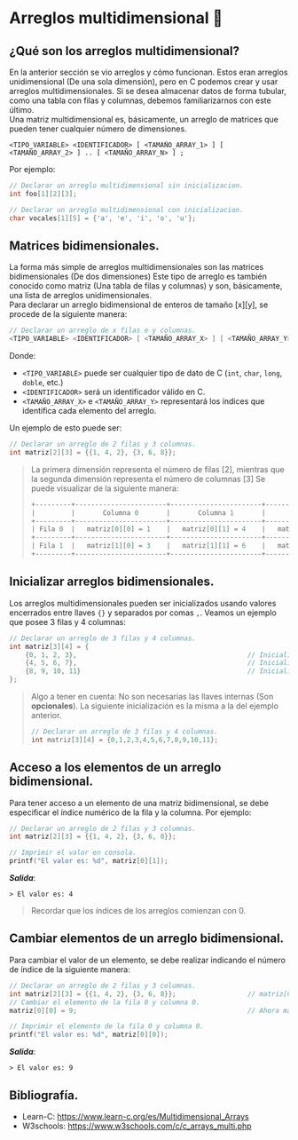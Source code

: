 # Arreglos multidimensional 📰
## ¿Qué son los arreglos multidimensional?
En la anterior sección se vio arreglos y cómo funcionan. Estos eran arreglos unidimensional (De una sola dimensión), pero en C podemos crear y usar arreglos multidimensionales. Si se desea almacenar datos de forma tubular, como una tabla con filas y columnas, debemos familiarizarnos con este último.<br>
Una matriz multidimensional es, básicamente, un arreglo de matrices que pueden tener cualquier número de dimensiones.
```
<TIPO_VARIABLE> <IDENTIFICADOR> [ <TAMAÑO_ARRAY_1> ] [ <TAMAÑO_ARRAY_2> ] .. [ <TAMAÑO_ARRAY_N> ] ;
```

Por ejemplo:
```c
// Declarar un arreglo multidimensional sin inicializacion.
int foo[1][2][3];

// Declarar un arreglo multidimensional con inicializacion.
char vocales[1][5] = {'a', 'e', 'i', 'o', 'u'};
```

## Matrices bidimensionales.
La forma más simple de arreglos multidimensionales son las matrices bidimensionales (De dos dimensiones) Este tipo de arreglo es también conocido como matriz (Una tabla de filas y columnas) y son, básicamente, una lista de arreglos unidimensionales.<br>
Para declarar un arreglo bidimensional de enteros de tamaño [x][y], se procede de la siguiente manera:
```c
// Declarar un arreglo de x filas e y columnas.
<TIPO_VARIABLE> <IDENTIFICADOR> [ <TAMAÑO_ARRAY_X> ] [ <TAMAÑO_ARRAY_Y> ] ;
```
Donde: 
- `<TIPO_VARIABLE>` puede ser cualquier tipo de dato de C (`int`, `char`, `long`, `doble`, etc.)
- `<IDENTIFICADOR>` será un identificador válido en C.
- `<TAMAÑO_ARRAY_X>` e `<TAMAÑO_ARRAY_Y>` representará los índices que identifica cada elemento del arreglo.

Un ejemplo de esto puede ser:
```c
// Declarar un arreglo de 2 filas y 3 columnas.
int matriz[2][3] = {{1, 4, 2}, {3, 6, 8}};
```
> La primera dimensión representa el número de filas [2], mientras que la segunda dimensión representa el número de columnas [3] Se puede visualizar de la siguiente manera:
>
> ```c
> +---------+-----------------------+-----------------------+-----------------------+
> |         |       Columna 0       |       Columna 1       |       Columna 2       |
> +---------+-----------------------+-----------------------+-----------------------+
> | Fila 0  |   matriz[0][0] = 1    |   matriz[0][1] = 4    |   matriz[0][2] = 2    |
> +---------+-----------------------+-----------------------+-----------------------+
> | Fila 1  |   matriz[1][0] = 3    |   matriz[1][1] = 6    |   matriz[1][2] = 8    |
> +---------+-----------------------+-----------------------+-----------------------+
> ```

## Inicializar arreglos bidimensionales.
Los arreglos multidimensionales pueden ser inicializados usando valores encerrados entre llaves `{}` y separados por comas `,`. Veamos un ejemplo que posee 3 filas y 4 columnas:
```c
// Declarar un arreglo de 3 filas y 4 columnas.
int matriz[3][4] = {
    {0, 1, 2, 3},                                           // Inicializadores para la fila con índice 0.
    {4, 5, 6, 7},                                           // Inicializadores para la fila con índice 1.
    {8, 9, 10, 11}                                          // Inicializadores para la fila con índice 2.
};
```
> Algo a tener en cuenta: No son necesarias las llaves internas (Son **opcionales**). La siguiente inicialización es la misma a la del ejemplo anterior.
> ```c
> // Declarar un arreglo de 3 filas y 4 columnas.
> int matriz[3][4] = {0,1,2,3,4,5,6,7,8,9,10,11};
> ```

## Acceso a los elementos de un arreglo bidimensional.
Para tener acceso a un elemento de una matriz bidimensional, se debe especificar el índice numérico de la fila y la columna. Por ejemplo:
```c
// Declarar un arreglo de 2 filas y 3 columnas.
int matriz[2][3] = {{1, 4, 2}, {3, 6, 8}};

// Imprimir el valor en consola.
printf("El valor es: %d", matriz[0][1]);
```
***Salida***:
```
> El valor es: 4
```
> Recordar que los índices de los arreglos comienzan con 0.

## Cambiar elementos de un arreglo bidimensional.
Para cambiar el valor de un elemento, se debe realizar indicando el número de índice de la siguiente manera:
```c
// Declarar un arreglo de 2 filas y 3 columnas.
int matriz[2][3] = {{1, 4, 2}, {3, 6, 8}};                  // matriz[0][0] es: 1.
// Cambiar el elemento de la fila 0 y columna 0.
matriz[0][0] = 9;                                           // Ahora matriz[0][0] es: 9.

// Imprimir el elemento de la fila 0 y columna 0.
printf("El valor es: %d", matriz[0][0]);
```
***Salida***:
```
> El valor es: 9
```

## Bibliografía.
- Learn-C: https://www.learn-c.org/es/Multidimensional_Arrays
- W3schools: https://www.w3schools.com/c/c_arrays_multi.php